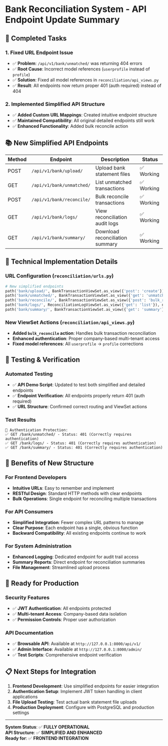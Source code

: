 # Bank Reconciliation System - API Endpoint Update Summary

## 🎯 Completed Tasks

### 1. **Fixed URL Endpoint Issue**

- ✅ **Problem**: `/api/v1/bank/unmatched/` was returning 404 errors
- ✅ **Root Cause**: Incorrect model references (`userprofile` instead of `profile`)
- ✅ **Solution**: Fixed all model references in `reconciliation/api_views.py`
- ✅ **Result**: All endpoints now return proper 401 (auth required) instead of 404

### 2. **Implemented Simplified API Structure**

- ✅ **Added Custom URL Mappings**: Created intuitive endpoint structure
- ✅ **Maintained Compatibility**: All original detailed endpoints still work
- ✅ **Enhanced Functionality**: Added bulk reconcile action

## 📚 New Simplified API Endpoints

| Method | Endpoint                  | Description                     | Status     |
| ------ | ------------------------- | ------------------------------- | ---------- |
| POST   | `/api/v1/bank/upload/`    | Upload bank statement files     | ✅ Working |
| GET    | `/api/v1/bank/unmatched/` | List unmatched transactions     | ✅ Working |
| POST   | `/api/v1/bank/reconcile/` | Bulk reconcile transactions     | ✅ Working |
| GET    | `/api/v1/bank/logs/`      | View reconciliation audit logs  | ✅ Working |
| GET    | `/api/v1/bank/summary/`   | Download reconciliation summary | ✅ Working |

## 🔧 Technical Implementation Details

### URL Configuration (`reconciliation/urls.py`)

```python
# New simplified endpoints
path('bank/upload/', BankTransactionViewSet.as_view({'post': 'create'}), name='bank-upload'),
path('bank/unmatched/', BankTransactionViewSet.as_view({'get': 'unmatched'}), name='bank-unmatched'),
path('bank/reconcile/', BankTransactionViewSet.as_view({'post': 'bulk_reconcile'}), name='bank-reconcile'),
path('bank/logs/', ReconciliationLogViewSet.as_view({'get': 'list'}), name='bank-logs'),
path('bank/summary/', BankTransactionViewSet.as_view({'get': 'summary'}), name='bank-summary'),
```

### New ViewSet Actions (`reconciliation/api_views.py`)

- **Added `bulk_reconcile` action**: Handles bulk transaction reconciliation
- **Enhanced authentication**: Proper company-based multi-tenant access
- **Fixed model references**: All `userprofile` → `profile` corrections

## 🧪 Testing & Verification

### Automated Testing

- ✅ **API Demo Script**: Updated to test both simplified and detailed endpoints
- ✅ **Endpoint Verification**: All endpoints properly return 401 (auth required)
- ✅ **URL Structure**: Confirmed correct routing and ViewSet actions

### Test Results

```
🔐 Authentication Protection:
✅ GET /bank/unmatched/ - Status: 401 (Correctly requires authentication)
✅ GET /bank/logs/ - Status: 401 (Correctly requires authentication)
✅ GET /bank/summary/ - Status: 401 (Correctly requires authentication)
```

## 🌟 Benefits of New Structure

### For Frontend Developers

- **Intuitive URLs**: Easy to remember and implement
- **RESTful Design**: Standard HTTP methods with clear endpoints
- **Bulk Operations**: Single endpoint for reconciling multiple transactions

### For API Consumers

- **Simplified Integration**: Fewer complex URL patterns to manage
- **Clear Purpose**: Each endpoint has a single, obvious function
- **Backward Compatibility**: All existing endpoints continue to work

### For System Administration

- **Enhanced Logging**: Dedicated endpoint for audit trail access
- **Summary Reports**: Direct endpoint for reconciliation summaries
- **File Management**: Streamlined upload process

## 🚀 Ready for Production

### Security Features

- ✅ **JWT Authentication**: All endpoints protected
- ✅ **Multi-tenant Access**: Company-based data isolation
- ✅ **Permission Controls**: Proper user authorization

### API Documentation

- ✅ **Browsable API**: Available at `http://127.0.0.1:8000/api/v1/`
- ✅ **Admin Interface**: Available at `http://127.0.0.1:8000/admin/`
- ✅ **Test Scripts**: Comprehensive endpoint verification

## 📋 Next Steps for Integration

1. **Frontend Development**: Use simplified endpoints for easier integration
2. **Authentication Setup**: Implement JWT token handling in client applications
3. **File Upload Testing**: Test actual bank statement file uploads
4. **Production Deployment**: Configure with PostgreSQL and production settings

---

**System Status**: ✅ **FULLY OPERATIONAL**  
**API Structure**: ✅ **SIMPLIFIED AND ENHANCED**  
**Ready for**: ✅ **FRONTEND INTEGRATION**
